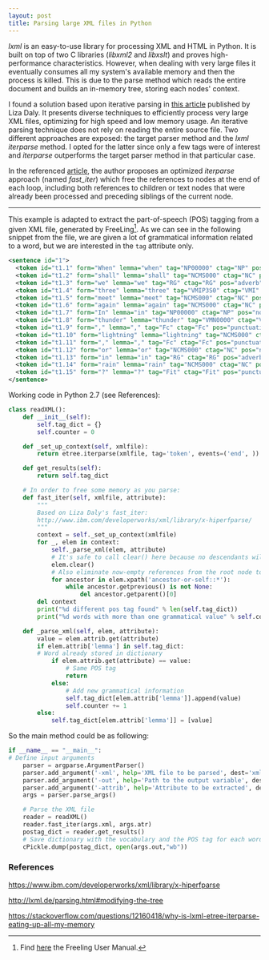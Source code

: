 ```yaml
---
layout: post
title: Parsing large XML files in Python
---
```


*lxml* is an easy-to-use library for processing XML and HTML in Python. It is built on top of two C libraries (*libxml2* and *libxslt*) and proves high-performance characteristics. However, when dealing with very large files it eventually consumes all my system's available memory and then the process is killed. This is due to the parse method which reads the entire document and builds an in-memory tree, storing each nodes' context. 

I found a solution based upon iterative parsing in [this article](https://www.ibm.com/developerworks/xml/library/x-hiperfparse/) published by Liza Daly. It presents diverse techniques to efficiently process very large XML files, optimizing for high speed and low memory usage. An iterative parsing technique does not rely on reading the entire source file. Two different approaches are exposed: the target parser method and the *lxml iterparse* method. I opted for the latter since only a few tags were of interest and *iterparse* outperforms the target parser method in that particular case. 

In the referenced [article](https://www.ibm.com/developerworks/xml/library/x-hiperfparse/), the author proposes an optimized *iterparse* approach (named *fast_iter*) which free the references to nodes at the end of each loop, including both references to children or text nodes that were already been processed and preceding siblings of the current node.

---

This example is adapted to extract the part-of-speech (POS) tagging from a given XML file, generated by FreeLing[^fn-sample_footnote]. As we can see in the following snippet from the file, we are given a lot of grammatical information related to a word, but we are interested in the `tag` attribute only. 

```xml
<sentence id="1">
  <token id="t1.1" form="When" lemma="when" tag="NP00000" ctag="NP" pos="noun" type="proper" ></token>
  <token id="t1.2" form="shall" lemma="shall" tag="NCMS000" ctag="NC" pos="noun" type="common" gen="masculine" num="singular" ></token>
  <token id="t1.3" form="we" lemma="we" tag="RG" ctag="RG" pos="adverb" type="general" ></token>
  <token id="t1.4" form="three" lemma="three" tag="VMIP3S0" ctag="VMI" pos="verb" type="main" mood="indicative" tense="present" person="3" num="singular" ></token>
  <token id="t1.5" form="meet" lemma="meet" tag="NCMS000" ctag="NC" pos="noun" type="common" gen="masculine" num="singular" ></token>
  <token id="t1.6" form="again" lemma="again" tag="NCMS000" ctag="NC" pos="noun" type="common" gen="masculine" num="singular" ></token>
  <token id="t1.7" form="In" lemma="in" tag="NP00000" ctag="NP" pos="noun" type="proper" ></token>
  <token id="t1.8" form="thunder" lemma="thunder" tag="VMN0000" ctag="VMN" pos="verb" type="main" mood="infinitive" ></token>
  <token id="t1.9" form="," lemma="," tag="Fc" ctag="Fc" pos="punctuation" type="comma" ></token>
  <token id="t1.10" form="lightning" lemma="lightning" tag="NCMS000" ctag="NC" pos="noun" type="common" gen="masculine" num="singular" ></token>
  <token id="t1.11" form="," lemma="," tag="Fc" ctag="Fc" pos="punctuation" type="comma" ></token>
  <token id="t1.12" form="or" lemma="or" tag="NCMS000" ctag="NC" pos="noun" type="common" gen="masculine" num="singular" ></token>
  <token id="t1.13" form="in" lemma="in" tag="RG" ctag="RG" pos="adverb" type="general" ></token>
  <token id="t1.14" form="rain" lemma="rain" tag="NCMS000" ctag="NC" pos="noun" type="common" gen="masculine" num="singular" ></token>
  <token id="t1.15" form="?" lemma="?" tag="Fit" ctag="Fit" pos="punctuation" type="questionmark" punctenclose="close" ></token>
</sentence>
```

Working code in Python 2.7 (see References):

```python
class readXML():
    def __init__(self):
        self.tag_dict = {}
        self.counter = 0

    def _set_up_context(self, xmlfile):
        return etree.iterparse(xmlfile, tag='token', events=('end', ))

    def get_results(self):
        return self.tag_dict

    # In order to free some memory as you parse:
    def fast_iter(self, xmlfile, attribute):
        """
        Based on Liza Daly's fast_iter:
        http://www.ibm.com/developerworks/xml/library/x-hiperfparse/
        """
        context = self._set_up_context(xmlfile)
        for _, elem in context:
            self._parse_xml(elem, attribute)
            # It's safe to call clear() here because no descendants will be accessed
            elem.clear()
            # Also eliminate now-empty references from the root node to elem
            for ancestor in elem.xpath('ancestor-or-self::*'):
                while ancestor.getprevious() is not None:
                    del ancestor.getparent()[0]
        del context
        print("%d different pos tag found" % len(self.tag_dict))
        print("%d words with more than one grammatical value" % self.counter)

    def _parse_xml(self, elem, attribute):
        value = elem.attrib.get(attribute)
        if elem.attrib['lemma'] in self.tag_dict: 
        # Word already stored in dictionary
            if elem.attrib.get(attribute) == value: 
            	# Same POS tag
                return
            else:
            	# Add new grammatical information
                self.tag_dict[elem.attrib['lemma']].append(value)  
                self.counter += 1
        else:
            self.tag_dict[elem.attrib['lemma']] = [value]
```

So the main method could be as following:

```python
if __name__ == "__main__":
# Define input arguments
    parser = argparse.ArgumentParser()
    parser.add_argument('-xml', help='XML file to be parsed', dest='xml', required=True)
    parser.add_argument('-out', help='Path to the output variable', dest='out', required=True)
    parser.add_argument('-attrib', help='Attribute to be extracted', dest='atr', default='tag')
    args = parser.parse_args()

    # Parse the XML file
    reader = readXML()
    reader.fast_iter(args.xml, args.atr)
    postag_dict = reader.get_results()
    # Save dictionary with the vocabulary and the POS tag for each word 
    cPickle.dump(postag_dict, open(args.out,"wb"))
```

### References
https://www.ibm.com/developerworks/xml/library/x-hiperfparse

http://lxml.de/parsing.html#modifying-the-tree

https://stackoverflow.com/questions/12160418/why-is-lxml-etree-iterparse-eating-up-all-my-memory

[^fn-sample_footnote]: Find [here](https://talp-upc.gitbooks.io/freeling-user-manual/content/index.html) the Freeling User Manual.
